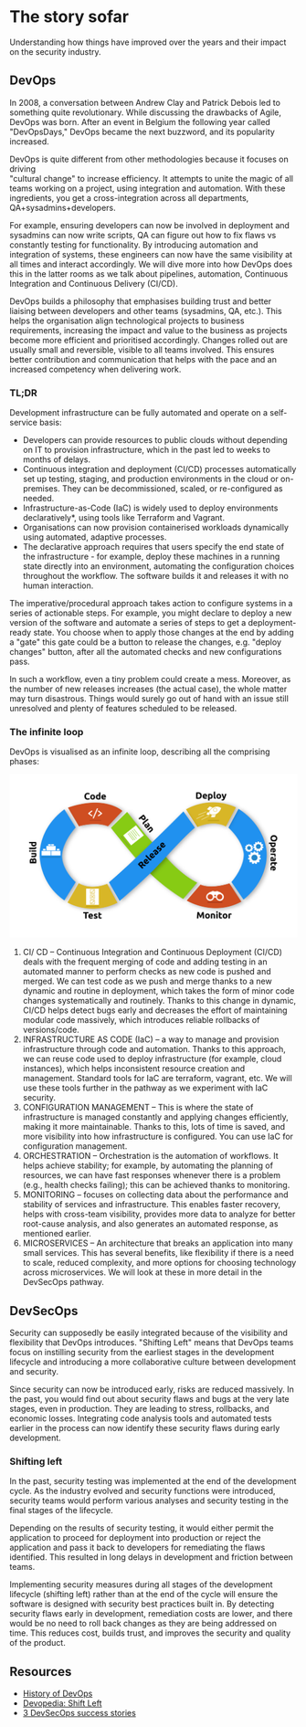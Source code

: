 # The story sofar

Understanding how things have improved over the years and their impact on the security industry.

## DevOps

In 2008, a conversation between Andrew Clay and Patrick Debois led to something quite revolutionary. While discussing the drawbacks of Agile, DevOps was born. After an event in Belgium the following year called "DevOpsDays," DevOps became the next buzzword, and its popularity increased.

DevOps is quite different from other methodologies because it focuses on driving <br>"cultural change" to increase efficiency. It attempts to unite the magic of all teams working on a project, using integration and automation. With these ingredients, you get a cross-integration across all departments, QA+sysadmins+developers. 

For example, ensuring developers can now be involved in deployment and sysadmins can now write scripts, QA can figure out how to fix flaws vs constantly testing for functionality. By introducing automation and integration of systems, these engineers can now have the same visibility at all times and interact accordingly. We will dive more into how DevOps does this in the latter rooms as we talk about pipelines, automation, Continuous Integration and Continuous Delivery (CI/CD).

DevOps builds a philosophy that emphasises building trust and better liaising between developers and other teams (sysadmins, QA, etc.). This helps the organisation align technological projects to business requirements, increasing the impact and value to the business as projects become more efficient and prioritised accordingly. Changes rolled out are usually small and reversible, visible to all teams involved. This ensures better contribution and communication that helps with the pace and an increased competency when delivering work.

### TL;DR

Development infrastructure can be fully automated and operate on a self-service basis:

* Developers can provide resources to public clouds without depending on IT to provision infrastructure, which in the past led to weeks to months of delays.
* Continuous integration and deployment (CI/CD) processes automatically set up testing, staging, and production environments in the cloud or on-premises. They can be decommissioned, scaled, or re-configured as needed.
* Infrastructure-as-Code (IaC) is widely used to deploy environments declaratively*, using tools like Terraform and Vagrant.
* Organisations can now provision containerised workloads dynamically using automated, adaptive processes.
* The declarative approach requires that users specify the end state of the infrastructure - for example, deploy these machines in a running state directly into an environment, automating the configuration choices throughout the workflow. The software builds it and releases it with no human interaction.

The imperative/procedural approach takes action to configure systems in a series of actionable steps. For example, you might declare to deploy a new version of the software and automate a series of steps to get a deployment-ready state. You choose when to apply those changes at the end by adding a "gate" this gate could be a button to release the changes, e.g. "deploy changes" button, after all the automated checks and new configurations pass.

In such a workflow, even a tiny problem could create a mess. Moreover, as the number of new releases increases (the actual case), the whole matter may turn disastrous. Things would surely go out of hand with an issue still unresolved and plenty of features scheduled to be released.

### The infinite loop

DevOps is visualised as an infinite loop, describing all the comprising phases:

![Infinite loop](../../_static/images/loop.png)

1. CI/ CD – Continuous Integration and Continuous Deployment (CI/CD) deals with the frequent merging of code and adding testing in an automated manner to perform checks as new code is pushed and merged. We can test code as we push and merge thanks to a new dynamic and routine in deployment, which takes the form of minor code changes systematically and routinely. Thanks to this change in dynamic, CI/CD helps detect bugs early and decreases the effort of maintaining modular code massively, which introduces reliable rollbacks of versions/code. 
2. INFRASTRUCTURE AS CODE (IaC) – a way to manage and provision infrastructure through code and automation. Thanks to this approach, we can reuse code used to deploy infrastructure (for example, cloud instances), which helps inconsistent resource creation and management. Standard tools for IaC are terraform, vagrant, etc. We will use these tools further in the pathway as we experiment with IaC security. 
3. CONFIGURATION MANAGEMENT – This is where the state of infrastructure is managed constantly and applying changes efficiently, making it more maintainable. Thanks to this, lots of time is saved, and more visibility into how infrastructure is configured. You can use IaC for configuration management. 
4. ORCHESTRATION – Orchestration is the automation of workflows. It helps achieve stability; for example, by automating the planning of resources, we can have fast responses whenever there is a problem (e.g., health checks failing); this can be achieved thanks to monitoring. 
5. MONITORING – focuses on collecting data about the performance and stability of services and infrastructure. This enables faster recovery, helps with cross-team visibility, provides more data to analyze for better root-cause analysis, and also generates an automated response, as mentioned earlier. 
6. MICROSERVICES – An architecture that breaks an application into many small services. This has several benefits, like flexibility if there is a need to scale, reduced complexity, and more options for choosing technology across microservices. We will look at these in more detail in the DevSecOps pathway.

## DevSecOps

Security can supposedly be easily integrated because of the visibility and flexibility that DevOps introduces. "Shifting Left" means that DevOps teams focus on instilling security from the earliest stages in the development lifecycle and introducing a more collaborative culture between development and security.

Since security can now be introduced early, risks are reduced massively. In the past, you would find out about security flaws and bugs at the very late stages, even in production. They are leading to stress, rollbacks, and economic losses. Integrating code analysis tools and automated tests earlier in the process can now identify these security flaws during early development.

### Shifting left

In the past, security testing was implemented at the end of the development cycle. As the industry evolved and security functions were introduced, security teams would perform various analyses and security testing in the final stages of the lifecycle.

Depending on the results of security testing, it would either permit the application to proceed for deployment into production or reject the application and pass it back to developers for remediating the flaws identified. This resulted in long delays in development and friction between teams.

Implementing security measures during all stages of the development lifecycle (shifting left) rather than at the end of the cycle will ensure the software is designed with security best practices built in. By detecting security flaws early in development, remediation costs are lower, and there would be no need to roll back changes as they are being addressed on time. This reduces cost, builds trust, and improves the security and quality of the product.


## Resources

* [History of DevOps](https://www.appknox.com/blog/history-of-devops)
* [Devopedia: Shift Left](https://devopedia.org/shift-left)
* [3 DevSecOps success stories](https://www.csoonline.com/article/3439737/3-devsecops-success-stories.html)
